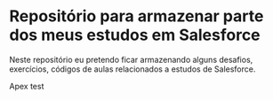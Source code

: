 # Repositório para armazenar parte dos meus estudos em Salesforce 
Neste repositório eu pretendo ficar armazenando alguns desafios, exercícios, códigos de aulas relacionados a estudos de Salesforce.

Apex test